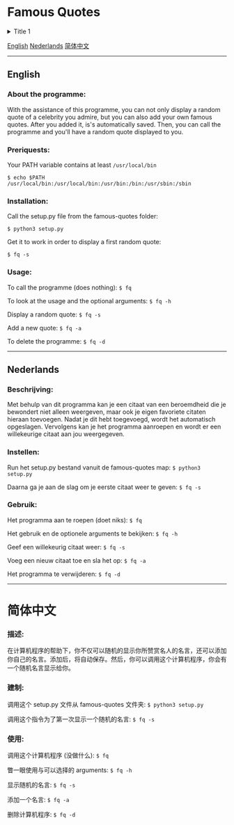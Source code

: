 # Famous Quotes 

<details>
	<summary>Title 1</summary>
        <p></p>
</details>

[English](#english "Goto english")
[Nederlands](#nederlands "Goto nederlands")
[简体中文](#简体中文 "Goto 简体中文")

- - - -
## English 
### About the programme: ###
With the assistance of this programme, you can not only display a random quote of a celebrity you admire, but you can also add your own famous quotes. After you added it, is's automatically saved. Then, you can call the programme and you'll have a random quote displayed to you. 

### Preriquests: ###
Your PATH variable contains at least `/usr/local/bin`
```
$ echo $PATH
/usr/local/bin:/usr/local/bin:/usr/bin:/bin:/usr/sbin:/sbin
```

### Installation: ###
Call the setup.py file from the famous-quotes folder:
```
$ python3 setup.py
```

Get it to work in order to display a first random quote:
```
$ fq -s
```

### Usage: ###
To call the programme (does nothing):
`$ fq`

To look at the usage and the optional arguments:
`$ fq -h`

Display a random quote:
`$ fq -s`

Add a new quote:
`$ fq -a`

To delete the programme:
`$ fq -d`

- - - -
## Nederlands
### Beschrijving: ###
Met behulp van dit programma kan je een citaat van een beroemdheid die je bewondert niet alleen weergeven, maar ook je eigen favoriete citaten hieraan toevoegen. Nadat je dit hebt toegevoegd, wordt het automatisch opgeslagen. Vervolgens kan je het programma aanroepen en wordt er een willekeurige citaat aan jou weergegeven. 

### Instellen: ###
Run het setup.py bestand vanuit de famous-quotes map:
`$ python3 setup.py`

Daarna ga je aan de slag om je eerste citaat weer te geven:
`$ fq -s`

### Gebruik: ###
Het programma aan te roepen (doet niks):
`$ fq`

Het gebruik en de optionele arguments te bekijken:
`$ fq -h`

Geef een willekeurig citaat weer:
`$ fq -s`

Voeg een nieuw citaat toe en sla het op:
`$ fq -a`

Het programma te verwijderen:
`$ fq -d`

- - - -
# 简体中文 

### 描述: 
在计算机程序的帮助下，你不仅可以随机的显示你所赞赏名人的名言，还可以添加你自己的名言。添加后，将自动保存。然后，你可以调用这个计算机程序，你会有一个随机名言显示给你。 

### 建制: ###
调用这个 setup.py 文件从 famous-quotes 文件夹:
`$ python3 setup.py` 

调用这个指令为了第一次显示一个随机的名言:
`$ fq -s`

### 使用: ###
调用这个计算机程序 (没做什么):
`$ fq`

瞥一眼使用与可以选择的 arguments:
`$ fq -h`

显示随机的名言:
`$ fq -s`

添加一个名言:
`$ fq -a`

删除计算机程序:
`$ fq -d`
